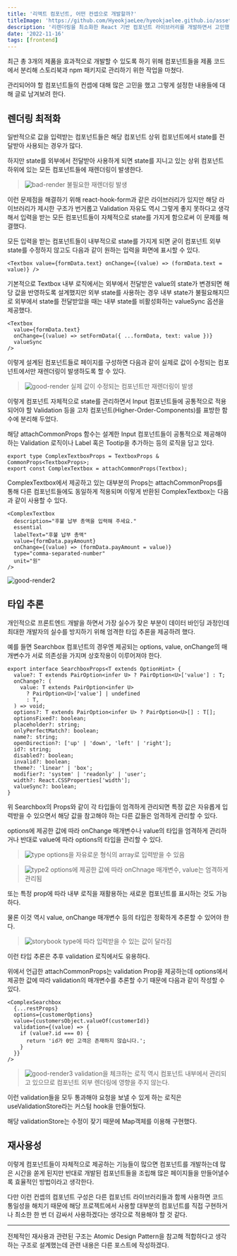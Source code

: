 ```yaml
---
title: '리액트 컴포넌트, 어떤 컨셉으로 개발할까?'
titleImage: 'https://github.com/HyeokjaeLee/hyeokjaelee.github.io/assets/71566740/fe6c2b69-9e2e-4724-8204-858b30eef7a3'
description: '리렌더링을 최소화한 React 기반 컴포넌트 라이브러리를 개발하면서 고민했던 내용'
date: '2022-11-16'
tags: [frontend]
---
```


최근 총 3개의 제품을 효과적으로 개발할 수 있도록 하기 위해 컴포넌트들을 제품 코드에서 분리해 스토리북과 npm 패키지로 관리하기 위한 작업을 마쳤다.

관리되어야 할 컴포넌트들의 컨셉에 대해 많은 고민을 했고 그렇게 설정한 내용들에 대해 글로 남겨보려 한다.

## 렌더링 최적화

일반적으로 값을 입력받는 컴포넌트들은 해당 컴포넌트 상위 컴포넌트에서 state를 전달받아 사용되는 경우가 많다.

하지만 state를 외부에서 전달받아 사용하게 되면 state를 지니고 있는 상위 컴포넌트 하위에 있는 모든 컴포넌트들에 재렌더링이 발생한다.

> ![bad-render](https://github.com/HyeokjaeLee/hyeokjaelee.github.io/assets/71566740/da87d333-6dae-4c2d-92f0-390aa57baf50)
> 불필요한 재렌더링 발생

이런 문제점을 해결하기 위해 react-hook-form과 같은 라이브러리가 있지만 해당 라이브러리가 제시한 구조가 번거롭고 Validation 자유도 역시 그렇게 좋지 못하다고 생각해서 입력을 받는 모든 컴포넌트들이 자체적으로 state를 가지게 함으로써 이 문제를 해결했다.

모든 입력을 받는 컴포넌트들이 내부적으로 state를 가지게 되면 굳이 컴포넌트 외부 state를 수정하지 않고도 다음과 같이 원하는 입력을 화면에 표시할 수 있다.

```tsx
<Textbox value={formData.text} onChange={(value) => (formData.text = value)} />
```

기본적으로 Textbox 내부 로직에서는 외부에서 전달받은 value의 state가 변경되면 해당 값을 반영하도록 설계했지만 외부 state를 사용하는 경우 내부 state가 불필요해지므로 외부에서 state를 전달받았을 때는 내부 state를 비활성화하는 valueSync 옵션을 제공했다.

```tsx
<Textbox
  value={formData.text}
  onChange={(value) => setFormData({ ...formData, text: value })}
  valueSync
/>
```

이렇게 설계된 컴포넌트들로 페이지를 구성하면 다음과 같이 실제로 값이 수정되는 컴포넌트에서만 재렌더링이 발생하도록 할 수 있다.

> ![good-render](https://github.com/HyeokjaeLee/hyeokjaelee.github.io/assets/71566740/df938800-02a9-407c-a4d9-814ba1356ae0)
> 실제 값이 수정되는 컴포넌트만 재렌더링이 발생

이렇게 컴포넌트 자체적으로 state를 관리하면서 Input 컴포넌트들에 공통적으로 적용되어야 할 Validation 등을 고차 컴포넌트(Higher-Order-Components)를 표방한 함수에 분리해 두었다.

해당 attachCommonProps 함수는 설계한 Input 컴포넌트들이 공통적으로 제공해야 하는 Validation 로직이나 Label 혹은 Tootip을 추가하는 등의 로직을 담고 있다.

```tsx
export type ComplexTextboxProps = TextboxProps & CommonProps<TextboxProps>;
export const ComplexTextbox = attachCommonProps(Textbox);
```

ComplexTextbox에서 제공하고 있는 대부분의 Props는 attachCommonProps를 통해 다른 컴포넌트들에도 동일하게 적용되며 이렇게 반환된 ComplexTextbox는 다음과 같이 사용할 수 있다.

```tsx
<ComplexTextbox
  description="후불 납부 총액을 입력해 주세요."
  essential
  labelText="후불 납부 총액"
  value={formData.payAmount}
  onChange={(value) => (formData.payAmount = value)}
  type="comma-separated-number"
  unit="원"
/>
```

![good-render2](https://github.com/HyeokjaeLee/hyeokjaelee.github.io/assets/71566740/215722ac-103e-4d90-a916-5f5e27d7f201)

## 타입 추론

개인적으로 프론트엔드 개발을 하면서 가장 실수가 잦은 부분이 데이터 바인딩 과정인데 최대한 개발자의 실수를 방지하기 위해 엄격한 타입 추론을 제공하려 했다.

예를 들면 Searchbox 컴포넌트의 경우엔 제공되는 options, value, onChange의 매개변수가 서로 의존성을 가지며 상호작용이 이루어져야 한다.

```tsx
export interface SearchboxProps<T extends OptionHint> {
  value?: T extends PairOption<infer U> ? PairOption<U>['value'] : T;
  onChange?: (
    value: T extends PairOption<infer U>
      ? PairOption<U>['value'] | undefined
      : T,
  ) => void;
  options?: T extends PairOption<infer U> ? PairOption<U>[] : T[];
  optionsFixed?: boolean;
  placeholder?: string;
  onlyPerfectMatch?: boolean;
  name?: string;
  openDirection?: ['up' | 'down', 'left' | 'right'];
  id?: string;
  disabled?: boolean;
  invalid?: boolean;
  theme?: 'linear' | 'box';
  modifier?: 'system' | 'readonly' | 'user';
  width?: React.CSSProperties['width'];
  valueSync?: boolean;
}
```

위 Searchbox의 Props와 같이 각 타입들이 엄격하게 관리되면 특정 값은 자유롭게 입력받을 수 있으면서 해당 값을 참고해야 하는 다른 값들은 엄격하게 관리할 수 있다.

options에 제공한 값에 따라 onChange 매개변수나 value의 타입을 엄격하게 관리하거나 반대로 value에 따라 options의 타입을 관리할 수 있다.

> ![type](https://github.com/HyeokjaeLee/hyeokjaelee.github.io/assets/71566740/fe6c2b69-9e2e-4724-8204-858b30eef7a3)
> options을 자유로운 형식의 array로 입력받을 수 있음

> ![type2](https://github.com/HyeokjaeLee/hyeokjaelee.github.io/assets/71566740/fa5409b9-7431-437c-bef1-5e4e48d5d3c6)
> options에 제공한 값에 따라 onChnage 매개변수, value는 엄격하게 관리됨

또는 특정 prop에 따라 내부 로직을 재활용하는 새로운 컴포넌트를 표시하는 것도 가능하다.

물론 이것 역시 value, onChange 매개변수 등의 타입은 정확하게 추론할 수 있어야 한다.

> ![storybook](https://github.com/HyeokjaeLee/hyeokjaelee.github.io/assets/71566740/530c7918-0f6d-4301-be52-cffa9dee64d6)
> type에 따라 입력받을 수 있는 값이 달라짐

이런 타입 추론은 추후 validation 로직에서도 유용하다.

위에서 언급한 attachCommonProps는 validation Prop을 제공하는데 options에서 제공한 값에 따라 validation의 매개변수를 추론할 수기 때문에 다음과 같이 작성할 수 있다.

```tsx
<ComplexSearchbox
  {...restProps}
  options={customerOptions}
  value={customersObject.valueOf(customerId)}
  validation={(value) => {
    if (value?.id === 0) {
      return 'id가 0인 고객은 존재하지 않습니다.';
    }
  }}
/>
```

> ![good-render3](https://github.com/HyeokjaeLee/hyeokjaelee.github.io/assets/71566740/4087d06f-6607-4190-956e-e8d7363d4dd4)
> validation을 체크하는 로직 역시 컴포넌트 내부에서 관리되고 있으므로 컴포넌트 외부 렌더링에 영향을 주지 않는다.

이런 validation들을 모두 통과해야 요청을 보낼 수 있게 하는 로직은 useValidationStore라는 커스텀 hook을 만들어뒀다.

해당 validationStore는 수정이 잦기 때문에 Map객체를 이용해 구현했다.

## 재사용성

이렇게 컴포넌트들이 자체적으로 제공하는 기능들이 많으면 컴포넌트를 개발하는데 많은 시간을 쏟게 된지만 반대로 개발된 컴포넌트들을 조립해 많은 페이지들을 만들어낼수록 효율적인 방법이라고 생각한다.

다만 이런 컨셉의 컴포넌트 구성은 다른 컴포넌트 라이브러리들과 함께 사용하면 코드 통일성을 해치기 때문에 해당 프로젝트에서 사용할 대부분의 컴포넌트를 직접 구현하거나 최소한 한 번 더 감싸서 사용하겠다는 생각으로 적용해야 할 것 같다.

---

전체적인 재사용과 관련된 구조는 Atomic Design Pattern을 참고해 적합하다고 생각하는 구조로 설계했는데 관련 내용은 다른 포스트에 작성하겠다.
